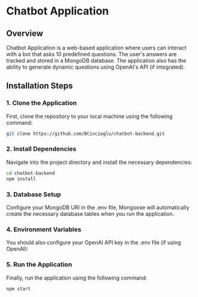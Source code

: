 # Chatbot Application

## Overview
Chatbot Application is a web-based application where users can interact with a bot that asks 10 predefined questions. The user's answers are tracked and stored in a MongoDB database. The application also has the ability to generate dynamic questions using OpenAI's API (if integrated).

## Installation Steps

### 1. Clone the Application

First, clone the repository to your local machine using the following command:

```sh
git clone https://github.com/BCincioglu/chatbot-backend.git
```

### 2. Install Dependencies

Navigate into the project directory and install the necessary dependencies:

```sh
cd chatbot-backend
npm install
```

### 3. Database Setup

Configure your MongoDB URI in the .env file, Mongoose will automatically create the necessary database tables when you run the application.


### 4. Environment Variables

You should also configure your OpenAI API key in the .env file (if using OpenAI):


### 5. Run the Application

Finally, run the application using the following command:

```sh
npm start
```

